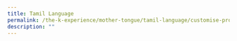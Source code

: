 ```yaml
---
title: Tamil Language
permalink: /the-k-experience/mother-tongue/tamil-language/customise-programmes-for-tamil-language/
description: ""
---
```


